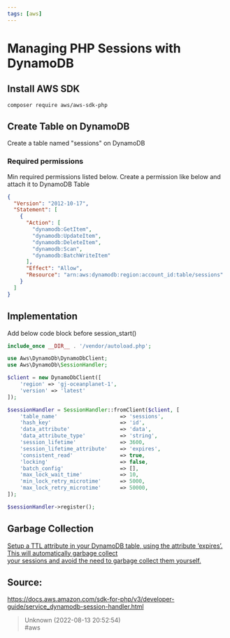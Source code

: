 ```yaml
---
tags: [aws]
---
```


# Managing PHP Sessions with DynamoDB

## Install AWS SDK  
```  
composer require aws/aws-sdk-php  
```

## Create Table on DynamoDB  
Create a table named "sessions" on DynamoDB

### Required permissions

Min required permissions listed below. Create a permission like below and attach it to DynamoDB Table

```json  
{  
  "Version": "2012-10-17",  
  "Statement": [  
    {  
      "Action": [  
        "dynamodb:GetItem",  
        "dynamodb:UpdateItem",  
        "dynamodb:DeleteItem",  
        "dynamodb:Scan",  
        "dynamodb:BatchWriteItem"  
      ],  
      "Effect": "Allow",  
      "Resource": "arn:aws:dynamodb:region:account_id:table/sessions"  
    }  
  ]  
}  
```

## Implementation

Add below code block before session_start()

```php  
include_once __DIR__ . '/vendor/autoload.php';

use Aws\DynamoDb\DynamoDbClient;  
use Aws\DynamoDb\SessionHandler;

$client = new DynamoDbClient([  
    'region' => 'gj-oceanplanet-1',  
    'version' => 'latest'  
]);

$sessionHandler = SessionHandler::fromClient($client, [  
    'table_name'                    => 'sessions',  
    'hash_key'                      => 'id',  
    'data_attribute'                => 'data',  
    'data_attribute_type'           => 'string',  
    'session_lifetime'              => 3600,  
    'session_lifetime_attribute'    => 'expires',  
    'consistent_read'               => true,  
    'locking'                       => false,  
    'batch_config'                  => [],  
    'max_lock_wait_time'            => 10,  
    'min_lock_retry_microtime'      => 5000,  
    'max_lock_retry_microtime'      => 50000,  
]);

$sessionHandler->register();  
```

## Garbage Collection

[Setup a TTL attribute in your DynamoDB table, using the attribute ‘expires’. This will automatically garbage collect  
your sessions and avoid the need to garbage collect them yourself.](https://docs.aws.amazon.com/sdk-for-php/v3/developer-guide/service_dynamodb-session-handler.html#:~:text=Setup%20a%20TTL%20attribute%20in%20your%20DynamoDB%20table%2C%20using%20the%20attribute%20%E2%80%98expires%E2%80%99.%20This%20will%20automatically%20garbage%20collect%20your%20sessions%20and%20avoid%20the%20need%20to%20garbage%20collect%20them%20yourself)

## Source:  
https://docs.aws.amazon.com/sdk-for-php/v3/developer-guide/service_dynamodb-session-handler.html  

> Unknown (2022-08-13 20:52:54)  
> #aws


